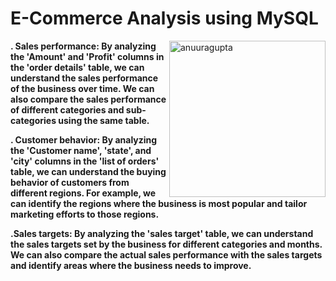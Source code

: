 
<h1><strong>E-Commerce Analysis using MySQL</h1></strong>

<p><img align="right" width="250" src="https://media2.giphy.com/media/3oKIPEqDGUULpEU0aQ/giphy.gif" alt="anuuragupta" /></p>

<n><strong>. Sales performance: By analyzing the 'Amount' and 'Profit' columns in the 'order details' table, we can understand the sales performance of the business over time. We can also compare the sales performance of different categories and sub-categories using the same table.</strong></n>

<n><strong>. Customer behavior: By analyzing the 'Customer name', 'state', and 'city' columns in the 'list of orders' table, we can understand the buying behavior of customers from different regions. For example, we can identify the regions where the business is most popular and tailor marketing efforts to those regions.</strong></n>

<n><strong>.Sales targets: By analyzing the 'sales target' table, we can understand the sales targets set by the business for different categories and months. We can also compare the actual sales performance with the sales targets and identify areas where the business needs to improve.</strong></n>
